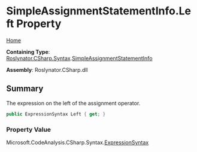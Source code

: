 <a name="_top"></a>

# SimpleAssignmentStatementInfo\.Left Property

[Home](../../../../../README.md#_top)

**Containing Type**: [Roslynator.CSharp.Syntax](../../README.md#_top)\.[SimpleAssignmentStatementInfo](../README.md#_top)

**Assembly**: Roslynator\.CSharp\.dll

## Summary

The expression on the left of the assignment operator\.

```csharp
public ExpressionSyntax Left { get; }
```

### Property Value

Microsoft\.CodeAnalysis\.CSharp\.Syntax\.[ExpressionSyntax](https://docs.microsoft.com/en-us/dotnet/api/microsoft.codeanalysis.csharp.syntax.expressionsyntax)


